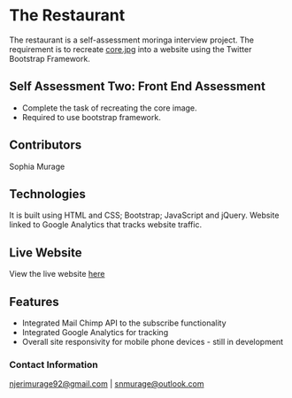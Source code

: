 #   The Restaurant
The restaurant is a self-assessment moringa interview project. The requirement is to recreate [core.jpg](https://github.com/SophiaNM/selfassessment2/blob/master/core.jpg) into a website using the Twitter Bootstrap Framework.



## Self Assessment Two: Front End Assessment

- Complete the task of recreating the core image.
- Required to use bootstrap framework.


## Contributors

Sophia Murage


## Technologies

It is built using HTML and CSS; Bootstrap; JavaScript and jQuery.
Website linked to Google Analytics that tracks website traffic.


## Live Website

View the live website [here](https://sophianm.github.io/selfassessment2)

## Features
* Integrated Mail Chimp API to the subscribe functionality 
* Integrated Google Analytics for tracking
* Overall site responsivity for mobile phone devices - still in development

### Contact Information
njerimurage92@gmail.com | snmurage@outlook.com
